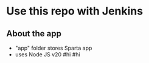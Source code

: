 # Use this repo with Jenkins

## About the app
- "app" folder stores Sparta app
- uses Node JS v20
# h i  
 # h i  
 